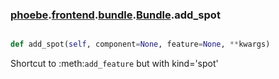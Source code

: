 ### [phoebe](phoebe.md).[frontend](phoebe.frontend.md).[bundle](phoebe.frontend.bundle.md).[Bundle](phoebe.frontend.bundle.Bundle.md).add_spot

```py

def add_spot(self, component=None, feature=None, **kwargs)

```



Shortcut to :meth:`add_feature` but with kind='spot'

